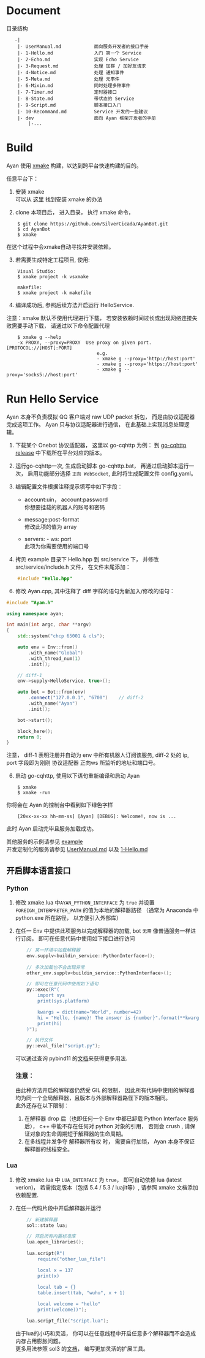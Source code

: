 # Document
目录结构
~~~
   -|
    |- UserManual.md            面向服务开发者的接口手册
    |- 1-Hello.md               入门 第一个 Service          
    |- 2-Echo.md                实现 Echo Service
    |- 3-Request.md             处理 加群 / 加好友请求
    |- 4-Notice.md              处理 通知事件 
    |- 5-Meta.md                处理 元事件
    |- 6-Mixin.md               同时处理多种事件
    |- 7-Timer.md               定时器接口
    |- 8-State.md               带状态的 Service
    |- 9-Script.md              脚本接口入门
    |- 10-Recommand.md          Service 开发的一些建议    
    |- dev                      面向 Ayan 框架开发者的手册
        |-...
~~~

# Build 
Ayan 使用 [xmake](https://github.com/xmake-io/xmake) 构建，以达到跨平台快速构建的目的。

任意平台下：  
1. 安装 xmake  
    可以从 [这里](https://xmake.io/#/guide/installation) 找到安装 xmake 的办法

2. clone 本项目后， 进入目录， 执行 xmake 命令， 
~~~
    $ git clone https://github.com/SilverCicada/AyanBot.git 
    $ cd AyanBot 
    $ xmake 
~~~

在这个过程中会xmake自动寻找并安装依赖。

3. 若需要生成特定工程项目, 使用:

~~~
    Visual Studio:
    $ xmake project -k vsxmake
    
    makefile:
    $ xmake project -k makefile
~~~


4. 编译成功后, 参照后续方法开启运行 HelloService.

注意：xmake 默认不使用代理进行下载， 若安装依赖时间过长或出现网络连接失败需要手动下载， 请通过以下命令配置代理 
~~~
    $ xmake g --help
    -x PROXY, --proxy=PROXY  Use proxy on given port. [PROTOCOL://]HOST[:PORT]
                                 e.g.
                                 - xmake g --proxy='http://host:port'
                                 - xmake g --proxy='https://host:port'
                                 - xmake g --proxy='socks5://host:port'
~~~

# Run Hello Service
Ayan 本身不负责模拟 QQ 客户端对 raw UDP packet 拆包， 而是由协议适配器完成这项工作。 Ayan 只与协议适配器进行通信， 在此基础上实现消息处理逻辑。

1. 下载某个 Onebot 协议适配器， 这里以 go-cqhttp 为例：
到 [go-cqhttp release](https://github.com/Mrs4s/go-cqhttp/releases) 中下载所在平台对应的版本。

2. 运行go-cqhttp一次, 生成启动脚本 go-cqhttp.bat， 再通过启动脚本运行一次， 启用功能部分选择 `正向 WebSocket`, 此时将生成配置文件 config.yaml。

3. 编辑配置文件根据注释提示填写中如下字段：
    + account:uin， account:password   
    你想要挂载的机器人的账号和密码   
    
    + message:post-format  
    修改此项的值为 array   

    + servers: - ws: port   
    此项为你需要使用的端口号    

5. 拷贝 example 目录下 Hello.hpp 到 src/service 下， 并修改 src/service/include.h 文件， 在文件末尾添加：
~~~ c++
    #include "Hello.hpp" 
~~~ 

6. 修改 Ayan.cpp, 其中注释了 diff 字样的语句为新加入/修改的语句：

~~~ c++
#include "Ayan.h"

using namespace ayan;

int main(int argc, char **argv)
{
	std::system("chcp 65001 & cls");     

	auto env = Env::from()
		.with_name("Global")
		.with_thread_num(1)
		.init();

    // diff-1
    env->supply<HelloService, true>();

	auto bot = Bot::from(env)
		.connect("127.0.0.1", "6700")    // diff-2
		.with_name("Ayan")
		.init();

	bot->start();

	block_here();
	return 0;
}
~~~
注意， diff-1 表明注册并自动为 env 中所有机器人订阅该服务, diff-2 处的 ip, port 字段即为刚刚 协议适配器 正向ws 所监听的地址和端口号。

6. 启动 go-cqhttp, 使用以下语句重新编译和启动 Ayan 

~~~
    $ xmake 
    $ xmake -run
~~~

你将会在 Ayan 的控制台中看到如下绿色字样

~~~
    [20xx-xx-xx hh-mm-ss] [Ayan] [DEBUG]: Welcome!, now is ...
~~~

此时 Ayan 启动完毕且服务加载成功。

其他服务的示例请参见 [example](../example/README.md)   
开发定制化的服务请参见 [UserManual.md](UserManual.md) 以及 [1-Hello.md](1-Hello.md)


## 开启脚本语言接口
### Python 
1. 修改 xmake.lua 中`AYAN_PYTHON_INTERFACE` 为 `true` 并设置 `FOREIGN_INTERPRETER_PATH` 的值为本地的解释器路径
        （通常为 Anaconda 中 python.exe 所在路径， 以方便引入外部库）
2. 在任一 Env 中提供此项服务以完成解释器的加载, bot `无需` 像普通服务一样进行订阅， 即可在任意代码中使用如下接口进行访问
    ~~~ c++
        // 某一环境中加载解释器
        env.supplv<buildin_service::PythonInterface>();
        
        // 多次加载也不会出现异常
        other_env.supplv<buildin_service::PythonInterface>();

        // 即可在任意代码中使用如下语句
        py::exec(R"(
            import sys
            print(sys.platform)

            kwargs = dict(name="World", number=42) 
            hi = "Hello, {name}! The answer is {number}".format(**kwargs)
            print(hi)
        )");

        // 执行文件
        py::eval_file("script.py");
    ~~~

    可以通过查询 pybind11 的[文档](https://pybind11.readthedocs.io/_/downloads/en/latest/pdf/)来获得更多用法.  
    ### 注意： 
    由此种方法开启的解释器仍然受 GIL 的限制， 因此所有代码中使用的解释器均为同一个全局解释器，且版本与外部解释器路径下的版本相同。   
    此外还存在以下限制：  
    1. 在解释器 drop 后（也即任何一个 Env 中都已卸载 Python Interface 服务后）， c++ 中能不存在任何对 python 对象的引用， 否则会 crush , 请保证对象的生命周期短于解释器的生命周期。
    2. 在多线程并发争夺 解释器所有权 时， 需要自行加锁， Ayan 本身不保证解释器的线程安全。       


### Lua
1. 修改 xmake.lua 中 `LUA_INTERFACE` 为 `true`， 即可自动依赖 lua (latest verion)， 若需指定版本（包括 5.4 / 5.3 / luajit等）, 请参照 xmake 文档添加依赖配置.

2. 在任一代码片段中开启解释器并运行
    ~~~ c++
        // 新建解释器
        sol::state lua;

        // 开启所有内置标准库
        lua.open_libraries();
        
        lua.script(R"(
            require("other_lua_file")

            local x = 137
            print(x)
            
            local tab = {}
            table.insert(tab, "wuhu", x + 1)

            local welcome = "hello"
            print(welcome))");

        lua.script_file("script.lua");
    ~~~ 
    由于lua的小巧和灵活， 你可以在任意线程中开启任意多个解释器而不会造成内存占用膨胀问题。   
    更多用法参照 sol3 的[文档](https://sol2.readthedocs.io/en/latest/index.html)， 编写更加灵活的扩展工具。
